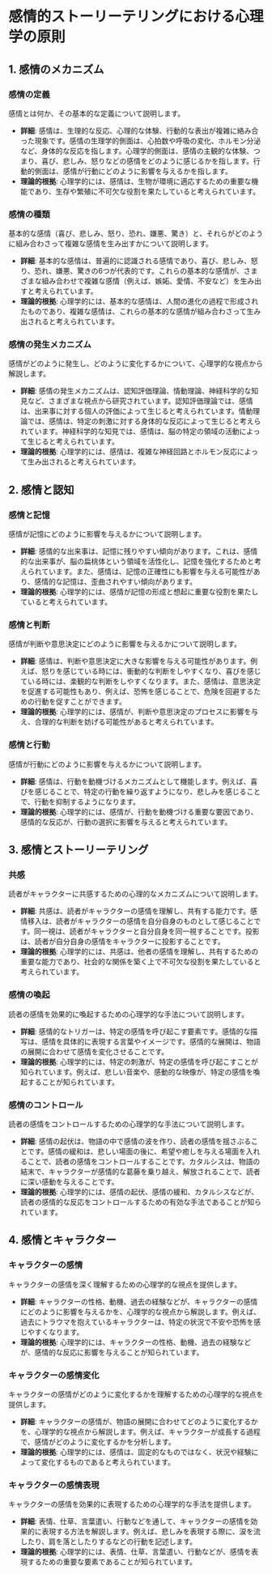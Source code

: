 # 感情的ストーリーテリングにおける心理学の原則

## 1. 感情のメカニズム
### 感情の定義
感情とは何か、その基本的な定義について説明します。
- **詳細**: 感情は、生理的な反応、心理的な体験、行動的な表出が複雑に絡み合った現象です。感情の生理学的側面は、心拍数や呼吸の変化、ホルモン分泌など、身体的な反応を指します。心理学的側面は、感情の主観的な体験、つまり、喜び、悲しみ、怒りなどの感情をどのように感じるかを指します。行動的側面は、感情が行動にどのように影響を与えるかを指します。
- **理論的根拠**: 心理学的には、感情は、生物が環境に適応するための重要な機能であり、生存や繁殖に不可欠な役割を果たしていると考えられています。

### 感情の種類
基本的な感情（喜び、悲しみ、怒り、恐れ、嫌悪、驚き）と、それらがどのように組み合わさって複雑な感情を生み出すかについて説明します。
- **詳細**: 基本的な感情は、普遍的に認識される感情であり、喜び、悲しみ、怒り、恐れ、嫌悪、驚きの6つが代表的です。これらの基本的な感情が、さまざまな組み合わせで複雑な感情（例えば、嫉妬、愛情、不安など）を生み出すと考えられています。
- **理論的根拠**: 心理学的には、基本的な感情は、人間の進化の過程で形成されたものであり、複雑な感情は、これらの基本的な感情が組み合わさって生み出されると考えられています。

### 感情の発生メカニズム
感情がどのように発生し、どのように変化するかについて、心理学的な視点から解説します。
- **詳細**: 感情の発生メカニズムは、認知評価理論、情動理論、神経科学的な知見など、さまざまな視点から研究されています。認知評価理論では、感情は、出来事に対する個人の評価によって生じると考えられています。情動理論では、感情は、特定の刺激に対する身体的な反応によって生じると考えられています。神経科学的な知見では、感情は、脳の特定の領域の活動によって生じると考えられています。
- **理論的根拠**: 心理学的には、感情は、複雑な神経回路とホルモン反応によって生み出されると考えられています。

## 2. 感情と認知
### 感情と記憶
感情が記憶にどのように影響を与えるかについて説明します。
- **詳細**: 感情的な出来事は、記憶に残りやすい傾向があります。これは、感情的な出来事が、脳の扁桃体という領域を活性化し、記憶を強化するためと考えられています。また、感情は、記憶の正確性にも影響を与える可能性があり、感情的な記憶は、歪曲されやすい傾向があります。
- **理論的根拠**: 心理学的には、感情が記憶の形成と想起に重要な役割を果たしていると考えられています。

### 感情と判断
感情が判断や意思決定にどのように影響を与えるかについて説明します。
- **詳細**: 感情は、判断や意思決定に大きな影響を与える可能性があります。例えば、怒りを感じている時には、衝動的な判断をしやすくなり、喜びを感じている時には、楽観的な判断をしやすくなります。また、感情は、意思決定を促進する可能性もあり、例えば、恐怖を感じることで、危険を回避するための行動を促すことができます。
- **理論的根拠**: 心理学的には、感情が、判断や意思決定のプロセスに影響を与え、合理的な判断を妨げる可能性があると考えられています。

### 感情と行動
感情が行動にどのように影響を与えるかについて説明します。
- **詳細**: 感情は、行動を動機づけるメカニズムとして機能します。例えば、喜びを感じることで、特定の行動を繰り返すようになり、悲しみを感じることで、行動を抑制するようになります。
- **理論的根拠**: 心理学的には、感情が、行動を動機づける重要な要因であり、感情的な反応が、行動の選択に影響を与えると考えられています。

## 3. 感情とストーリーテリング
### 共感
読者がキャラクターに共感するための心理的なメカニズムについて説明します。
- **詳細**: 共感は、読者がキャラクターの感情を理解し、共有する能力です。感情移入は、読者がキャラクターの感情を自分自身のものとして感じることです。同一視は、読者がキャラクターと自分自身を同一視することです。投影は、読者が自分自身の感情をキャラクターに投影することです。
- **理論的根拠**: 心理学的には、共感は、他者の感情を理解し、共有するための重要な能力であり、社会的な関係を築く上で不可欠な役割を果たしていると考えられています。

### 感情の喚起
読者の感情を効果的に喚起するための心理学的な手法について説明します。
- **詳細**: 感情的なトリガーは、特定の感情を呼び起こす要素です。感情的な描写は、感情を具体的に表現する言葉やイメージです。感情的な展開は、物語の展開に合わせて感情を変化させることです。
- **理論的根拠**: 心理学的には、特定の刺激が、特定の感情を呼び起こすことが知られています。例えば、悲しい音楽や、感動的な映像が、特定の感情を喚起することが知られています。

### 感情のコントロール
読者の感情をコントロールするための心理学的な手法について説明します。
- **詳細**: 感情の起伏は、物語の中で感情の波を作り、読者の感情を揺さぶることです。感情の緩和は、悲しい場面の後に、希望や癒しを与える場面を入れることで、読者の感情をコントロールすることです。カタルシスは、物語の結末で、キャラクターが感情的な葛藤を乗り越え、解放されることで、読者に深い感動を与えることです。
- **理論的根拠**: 心理学的には、感情の起伏、感情の緩和、カタルシスなどが、読者の感情的な反応をコントロールするための有効な手法であることが知られています。

## 4. 感情とキャラクター
### キャラクターの感情
キャラクターの感情を深く理解するための心理学的な視点を提供します。
- **詳細**: キャラクターの性格、動機、過去の経験などが、キャラクターの感情にどのように影響を与えるかを、心理学的な視点から解説します。例えば、過去にトラウマを抱えているキャラクターは、特定の状況で不安や恐怖を感じやすくなります。
- **理論的根拠**: 心理学的には、キャラクターの性格、動機、過去の経験などが、感情的な反応に影響を与えることが知られています。

### キャラクターの感情変化
キャラクターの感情がどのように変化するかを理解するための心理学的な視点を提供します。
- **詳細**: キャラクターの感情が、物語の展開に合わせてどのように変化するかを、心理学的な視点から解説します。例えば、キャラクターが成長する過程で、感情がどのように変化するかを分析します。
- **理論的根拠**: 心理学的には、感情は、固定的なものではなく、状況や経験によって変化するものであると考えられています。

### キャラクターの感情表現
キャラクターの感情を効果的に表現するための心理学的な手法を提供します。
- **詳細**: 表情、仕草、言葉遣い、行動などを通して、キャラクターの感情を効果的に表現する方法を解説します。例えば、悲しみを表現する際に、涙を流したり、肩を落としたりするなどの行動を記述します。
- **理論的根拠**: 心理学的には、表情、仕草、言葉遣い、行動などが、感情を表現するための重要な要素であることが知られています。